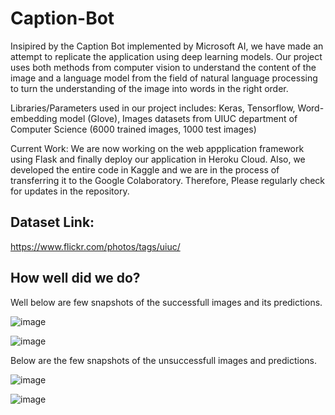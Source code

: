 # Caption-Bot
Insipired by the Caption Bot implemented by Microsoft AI, we have made an attempt to replicate the application using deep learning models. Our project uses both methods from computer vision to understand the content of the image and a language model from the field of natural language processing to turn the understanding of the image into words in the right order.

Libraries/Parameters used in our project includes: Keras, Tensorflow, Word-embedding model (Glove), Images datasets from UIUC department of Computer Science (6000 trained images, 1000 test images)

Current Work: We are now working on the web appplication framework using Flask and finally deploy our application in Heroku Cloud. Also, we developed the entire code in Kaggle and we are in the process of transferring it to the Google Colaboratory. Therefore, Please regularly check for updates in the repository.

## Dataset Link:
https://www.flickr.com/photos/tags/uiuc/

## How well did we do?
Well below are few snapshots of the successfull images and its predictions.

![image](https://user-images.githubusercontent.com/68136798/95113932-cb7c8400-0708-11eb-8d73-c6a2f2b22417.png)

![image](https://user-images.githubusercontent.com/68136798/95113947-d0413800-0708-11eb-9f8e-4c4f1bdff83b.png)

Below are the few snapshots of the unsuccessfull images and predictions.

![image](https://user-images.githubusercontent.com/68136798/95114768-0df29080-070a-11eb-8131-f2bf364c871d.png)

![image](https://user-images.githubusercontent.com/68136798/95114776-11861780-070a-11eb-950e-31031a9cca9f.png)
